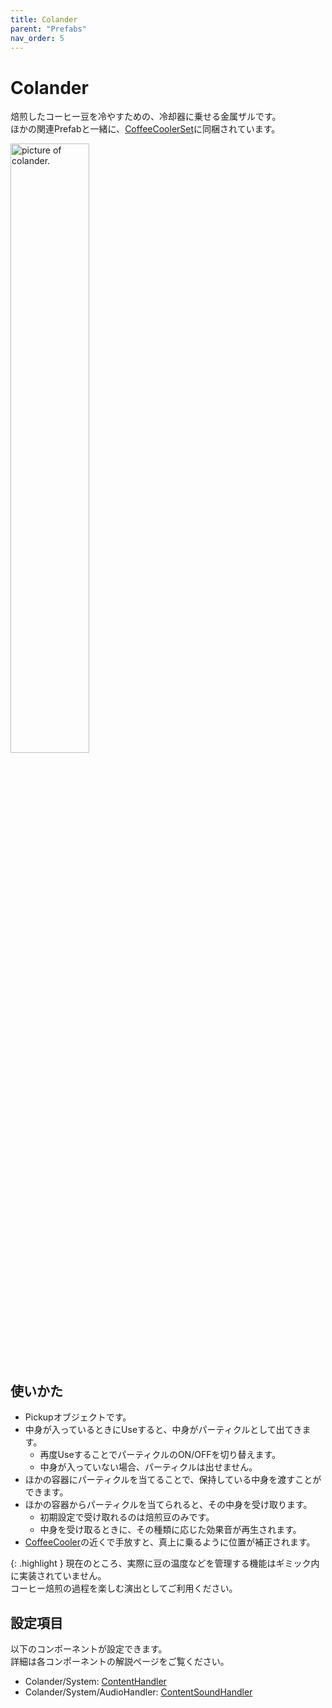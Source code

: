 ```yaml
---
title: Colander
parent: "Prefabs"
nav_order: 5
---
```


# Colander

焙煎したコーヒー豆を冷やすための、冷却器に乗せる金属ザルです。  
ほかの関連Prefabと一緒に、[CoffeeCoolerSet]に同梱されています。

<img src="{{site.baseurl}}/assets/images/prefabs/Colander.png" width="50%" alt="picture of colander.">


## 使いかた

- Pickupオブジェクトです。
- 中身が入っているときにUseすると、中身がパーティクルとして出てきます。
  - 再度UseすることでパーティクルのON/OFFを切り替えます。
  - 中身が入っていない場合、パーティクルは出せません。
- ほかの容器にパーティクルを当てることで、保持している中身を渡すことができます。
- ほかの容器からパーティクルを当てられると、その中身を受け取ります。
  - 初期設定で受け取れるのは焙煎豆のみです。
  - 中身を受け取るときに、その種類に応じた効果音が再生されます。
- [CoffeeCooler]の近くで手放すと、真上に乗るように位置が補正されます。

{: .highlight }
現在のところ、実際に豆の温度などを管理する機能はギミック内に実装されていません。  
コーヒー焙煎の過程を楽しむ演出としてご利用ください。


## 設定項目

以下のコンポーネントが設定できます。  
詳細は各コンポーネントの解説ページをご覧ください。

- Colander/System: [ContentHandler]
- Colander/System/AudioHandler: [ContentSoundHandler]



[CoffeeCoolerSet]: /docs/prefabs/CoffeeCoolerSet
[CoffeeCooler]: /docs/prefabs/CoffeeCooler
[ContentHandler]: /docs/udon/ContentHandler
[ContentSoundHandler]: /docs/udon/ContentSoundHandler

